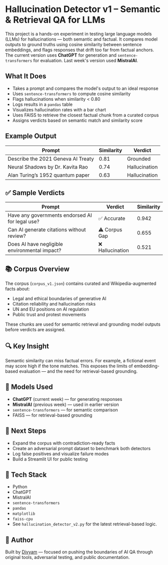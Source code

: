 # Hallucination Detector v1 – Semantic & Retrieval QA for LLMs

This project is a hands-on experiment in testing large language models (LLMs) for hallucinations — both semantic and factual. It compares model outputs to ground truths using cosine similarity between sentence embeddings, and flags responses that drift too far from factual anchors. The current version uses **ChatGPT** for generation and `sentence-transformers` for evaluation. Last week's version used **MistralAI**.

## What It Does

- Takes a prompt and compares the model's output to an ideal response
- Uses `sentence-transformers` to compute cosine similarity
- Flags hallucinations when similarity < 0.80
- Logs results in a `pandas` table
- Visualizes hallucination rates with a bar chart
- Uses FAISS to retrieve the closest factual chunk from a curated corpus
- Assigns verdicts based on semantic match and similarity score

## Example Output

| Prompt                                | Similarity | Verdict       |
|---------------------------------------|------------|---------------|
| Describe the 2021 Geneva AI Treaty    | 0.81       | Grounded      |
| Neural Shadows by Dr. Kavita Rao      | 0.74       | Hallucination |
| Alan Turing’s 1952 quantum paper      | 0.63       | Hallucination |

## ✅ Sample Verdicts

| Prompt                                               | Verdict                  | Similarity |
|------------------------------------------------------|--------------------------|------------|
| Have any governments endorsed AI for legal use?      | ✅ Accurate              | 0.942      |
| Can AI generate citations without review?            | ⚠️ Corpus Gap           | 0.655      |
| Does AI have negligible environmental impact?        | ❌ Hallucination         | 0.521      |

## 📚 Corpus Overview

The corpus (`corpus_v1.json`) contains curated and Wikipedia-augmented facts about:

- Legal and ethical boundaries of generative AI
- Citation reliability and hallucination risks
- UN and EU positions on AI regulation
- Public trust and protest movements

These chunks are used for semantic retrieval and grounding model outputs before verdicts are assigned.

## 🔍 Key Insight

Semantic similarity can miss factual errors. For example, a fictional event may score high if the tone matches. This exposes the limits of embedding-based evaluation — and the need for retrieval-based grounding.

## 🧠 Models Used

- **ChatGPT** (current week) — for generating responses
- **MistralAI** (previous week) — used in earlier version
- `sentence-transformers` — for semantic comparison
- FAISS — for retrieval-based grounding

## 🚀 Next Steps

- Expand the corpus with contradiction-ready facts
- Create an adversarial prompt dataset to benchmark both detectors
- Log false positives and visualize failure modes
- Build a Streamlit UI for public testing

## 🧰 Tech Stack

- Python
- ChatGPT
- MistralAI
- `sentence-transformers`
- `pandas`
- `matplotlib`
- `faiss-cpu`
- See `hallucination_detector_v2.py` for the latest retrieval-based logic.


## 👤 Author

Built by [Divyam](https://www.linkedin.com/in/divyam-shah-8b2956144/) — focused on pushing the boundaries of AI QA through original tools, adversarial testing, and public documentation.
